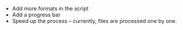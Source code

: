 - Add more formats in the script
- Add a progress bar
- Speed up the process – currently, files are processed one by one.
